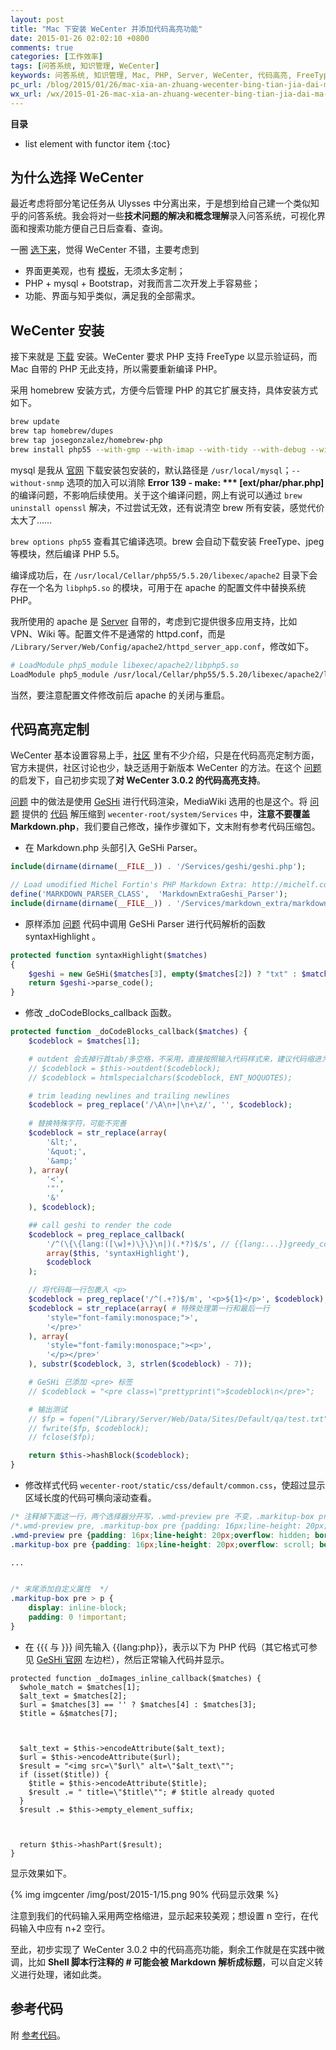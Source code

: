```yaml
---
layout: post
title: "Mac 下安装 WeCenter 并添加代码高亮功能"
date: 2015-01-26 02:02:10 +0800
comments: true
categories: [工作效率]
tags: [问答系统, 知识管理, WeCenter]
keywords: 问答系统, 知识管理, Mac, PHP, Server, WeCenter, 代码高亮, FreeType
pc_url: /blog/2015/01/26/mac-xia-an-zhuang-wecenter-bing-tian-jia-dai-ma-gao-liang-gong-neng/
wx_url: /wx/2015-01-26-mac-xia-an-zhuang-wecenter-bing-tian-jia-dai-ma-gao-liang-gong-neng.html
---
```


__目录__

* list element with functor item
{:toc}

<!-- excerpt start -->

## 为什么选择 WeCenter

最近考虑将部分笔记任务从 Ulysses 中分离出来，于是想到给自己建一个类似知乎的问答系统。我会将对一些**技术问题的解决和概念理解**录入问答系统，可视化界面和搜索功能方便自己日后查看、查询。

一圈 [选下来](http://www.oschina.net/project/tag/299/qa)，觉得 WeCenter 不错，主要考虑到

- 界面更美观，也有 [模板](http://www.wecenter.com/category/templates/)，无须太多定制；
- PHP + mysql + Bootstrap，对我而言二次开发上手容易些；
- 功能、界面与知乎类似，满足我的全部需求。

## WeCenter 安装

接下来就是 [下载](http://www.wecenter.com/downloads/) 安装。WeCenter 要求 PHP 支持 FreeType 以显示验证码，而 Mac 自带的 PHP 无此支持，所以需要重新编译 PHP。

采用 homebrew 安装方式，方便今后管理 PHP 的其它扩展支持，具体安装方式如下。

<!-- excerpt end -->

```bash 使用 brew 编译安装 PHP
brew update
brew tap homebrew/dupes
brew tap josegonzalez/homebrew-php
brew install php55 --with-gmp --with-imap --with-tidy --with-debug --with-mysql=/usr/local/mysql --without-snmp
```

mysql 是我从 [官网](http://dev.mysql.com/downloads/mysql/) 下载安装包安装的，默认路径是 `/usr/local/mysql`；`--without-snmp` 选项的加入可以消除 **Error 139 - make: *** [ext/phar/phar.php]** 的编译问题，不影响后续使用。关于这个编译问题，网上有说可以通过 `brew uninstall openssl` 解决，不过尝试无效，还有说清空 brew 所有安装，感觉代价太大了……

`brew options php55` 查看其它编译选项。brew 会自动下载安装 FreeType、jpeg 等模块，然后编译 PHP 5.5。 

编译成功后，在 `/usr/local/Cellar/php55/5.5.20/libexec/apache2` 目录下会存在一个名为 `libphp5.so` 的模块，可用于在 apache 的配置文件中替换系统 PHP。

我所使用的 apache 是 [Server](http://www.apple.com/osx/server/)  自带的，考虑到它提供很多应用支持，比如 VPN、Wiki 等。配置文件不是通常的 httpd.conf，而是 `/Library/Server/Web/Config/apache2/httpd_server_app.conf`，修改如下。

```bash 修改 apache 配置文件
# LoadModule php5_module libexec/apache2/libphp5.so
LoadModule php5_module /usr/local/Cellar/php55/5.5.20/libexec/apache2/libphp5.so
```

当然，要注意配置文件修改前后 apache 的关闭与重启。

## 代码高亮定制

WeCenter 基本设置容易上手，[社区](http://wenda.wecenter.com/) 里有不少介绍，只是在代码高亮定制方面，官方未提供，社区讨论也少，缺乏适用于新版本 WeCenter 的方法。在这个 [问题](http://wenda.wecenter.com/question/22147) 的启发下，自己初步实现了**对 WeCenter 3.0.2 的代码高亮支持**。

[问题](http://wenda.wecenter.com/question/22147) 中的做法是使用 [GeSHi](http://qbnz.com/highlighter/) 进行代码渲染，MediaWiki 选用的也是这个。将 [问题](http://wenda.wecenter.com/question/22147) 提供的 [代码](http://wenda.wecenter.com/file/download/file_name-U2VydmljZXMuemlw__url-aHR0cDovL3dlbmRhLndlY2VudGVyLmNvbS91cGxvYWRzL3F1ZXN0aW9ucy8yMDE1MDEyNC9jMzIxNzNkZWY5MzA2N2IwMjFhYjIzMDUyYmNiYTZmYQ==) 解压缩到 `wecenter-root/system/Services` 中，**注意不要覆盖 Markdown.php**，我们要自己修改，操作步骤如下，文末附有参考代码压缩包。


- 在 Markdown.php 头部引入 GeSHi Parser。

```php 引入GeSHi Parser
include(dirname(dirname(__FILE__)) . '/Services/geshi/geshi.php');

// Load umodified Michel Fortin's PHP Markdown Extra: http://michelf.com/projects/php-markdown/
define('MARKDOWN_PARSER_CLASS',  'MarkdownExtraGeshi_Parser');
include(dirname(dirname(__FILE__)) . '/Services/markdown_extra/markdown.php');
```

- 原样添加 [问题](http://wenda.wecenter.com/question/22147) 代码中调用 GeSHi Parser 进行代码解析的函数 syntaxHighlight 。

```php 调用 GeSHi Parser 进行代码解析
protected function syntaxHighlight($matches)
{
	$geshi = new GeSHi($matches[3], empty($matches[2]) ? "txt" : $matches[2]);
	return $geshi->parse_code();
}
```

- 修改 _doCodeBlocks_callback 函数。

```php _doCodeBlocks_callback
protected function _doCodeBlocks_callback($matches) {
	$codeblock = $matches[1];

	# outdent 会去掉行首tab/多空格，不采用，直接按照输入代码样式来，建议代码缩进为2空格
	// $codeblock = $this->outdent($codeblock);
	// $codeblock = htmlspecialchars($codeblock, ENT_NOQUOTES);

	# trim leading newlines and trailing newlines
	$codeblock = preg_replace('/\A\n+|\n+\z/', '', $codeblock);
	
	# 替换特殊字符，可能不完善
	$codeblock = str_replace(array(
		'&lt;',
		'&quot;',
		'&amp;'
	), array(
		'<',
		'"',
		'&'
	), $codeblock);

	## call geshi to render the code
	$codeblock = preg_replace_callback(
		'/^(\{\{lang:([\w]+)\}\}\n|)(.*?)$/s', // {{lang:...}}greedy_code
		array($this, 'syntaxHighlight'),
		$codeblock
	);

	// 将代码每一行包裹入 <p>
	$codeblock = preg_replace('/^(.+?)$/m', '<p>${1}</p>', $codeblock);
	$codeblock = str_replace(array( # 特殊处理第一行和最后一行
		'style="font-family:monospace;">',
		'</pre>'
	), array(
		'style="font-family:monospace;"><p>',
		'</p></pre>'
	), substr($codeblock, 3, strlen($codeblock) - 7));

	# GeSHi 已添加 <pre> 标签
	// $codeblock = "<pre class=\"prettyprint\">$codeblock\n</pre>";

	# 输出测试
	// $fp = fopen("/Library/Server/Web/Data/Sites/Default/qa/test.txt", 'w');
	// fwrite($fp, $codeblock);
	// fclose($fp);

	return $this->hashBlock($codeblock);
}
```

- 修改样式代码 `wecenter-root/static/css/default/common.css`，使超过显示区域长度的代码可横向滚动查看。

```css 修改 common.css
/* 注释掉下面这一行，两个选择器分开写，.wmd-preview pre 不变，.markitup-box pre 的 overflow 属性为 scroll */
/*.wmd-preview pre, .markitup-box pre {padding: 16px;line-height: 20px;overflow: hidden; border: none; border-radius: 3px; background-color: #f7f7f7;font-size: 14px;}*/
.wmd-preview pre {padding: 16px;line-height: 20px;overflow: hidden; border: none; border-radius: 3px; background-color: #f7f7f7;font-size: 14px;}
.markitup-box pre {padding: 16px;line-height: 20px;overflow: scroll; border: none; border-radius: 3px; background-color: #f7f7f7;font-size: 14px;}

...


/* 末尾添加自定义属性  */
.markitup-box pre > p {
	display: inline-block;
	padding: 0 !important;
}
```

- 在 \{\{\{ 与 \}\}\} 间先输入 \{\{lang:php\}\}，表示以下为 PHP 代码（其它格式可参见 [GeSHi 官网](http://qbnz.com/highlighter/) 左边栏），然后正常输入代码并显示。

```robotframework 输入代码评论
protected function _doImages_inline_callback($matches) {
  $whole_match = $matches[1];
  $alt_text = $matches[2];
  $url = $matches[3] == '' ? $matches[4] : $matches[3];
  $title = &$matches[7];



  $alt_text = $this->encodeAttribute($alt_text);
  $url = $this->encodeAttribute($url);
  $result = "<img src=\"$url\" alt=\"$alt_text\"";
  if (isset($title)) {
    $title = $this->encodeAttribute($title);
    $result .= " title=\"$title\""; # $title already quoted
  }
  $result .= $this->empty_element_suffix;



  return $this->hashPart($result);
}
```

显示效果如下。

{% img imgcenter /img/post/2015-1/15.png 90% 代码显示效果 %}

注意到我们的代码输入采用两空格缩进，显示起来较美观；想设置 n 空行，在代码输入中应有 n+2 空行。

至此，初步实现了 WeCenter 3.0.2 中的代码高亮功能，剩余工作就是在实践中微调，比如 **Shell 脚本行注释的 # 可能会被 Markdown 解析成标题**，可以自定义转义进行处理，诸如此类。

## 参考代码

附 [参考代码](/downloads/file/Services.rar)。